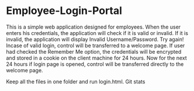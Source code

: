 # Employee-Login-Portal

This is a simple web application designed for employees. When the user enters his credentials, the application will check if it is valid or invalid. If it is invalid, the application will display Invalid Username/Password. Try again! Incase of valid login, control will be transferred to a welcome page. If user had checked the Remember Me option, the credentials will be encrypted and stored in a cookie on the client machine for 24 hours. Now for the next 24 hours if login page is opened, control will be transferred directly to the welcome page.

Keep all the files in one folder and run login.html.
Git stats
